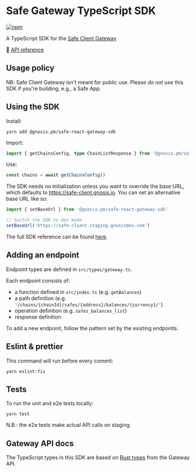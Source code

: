 # Safe Gateway TypeScript SDK

[![npm](https://img.shields.io/npm/v/@gnosis.pm/safe-react-gateway-sdk?label=%40gnosis.pm%2Fsafe-react-gateway-sdk)](https://www.npmjs.com/package/@gnosis.pm/safe-react-gateway-sdk)

A TypeScript SDK for the [Safe Client Gateway](https://github.com/safe-global/safe-client-gateway)

📖 [API reference](https://safe-global.github.io/safe-react-gateway-sdk/modules.html#getBalances)

## Usage policy

NB: Safe Client Gateway isn't meant for public use.
Please _do not_ use this SDK if you're building, e.g., a Safe App.

## Using the SDK

Install:

```shell
yarn add @gnosis.pm/safe-react-gateway-sdk
```

Import:

```ts
import { getChainsConfig, type ChainListResponse } from '@gnosis.pm/safe-react-gateway-sdk'
```

Use:

```ts
const chains = await getChainsConfig()
```

The SDK needs no initialization unless you want to override the base URL, which defaults to https://safe-client.gnosis.io.
You can set an alternative base URL like so:

```ts
import { setBaseUrl } from '@gnosis.pm/safe-react-gateway-sdk'

// Switch the SDK to dev mode
setBaseUrl('https://safe-client.staging.gnosisdev.com')
```

The full SDK reference can be found [here](https://safe-global.github.io/safe-react-gateway-sdk/modules.html#getBalances).

## Adding an endpoint

Endpoint types are defined in `src/types/gateway.ts`.

Each endpoint consists of:

- a function defined in `src/index.ts` (e.g. `getBalances`)
- a path definition (e.g. `'/chains/{chainId}/safes/{address}/balances/{currency}/'`)
- operation definition (e.g. `safes_balances_list`)
- response definition

To add a new endpoint, follow the pattern set by the existing endpoints.

## Eslint & prettier

This command will run before every commit:

```shell
yarn eslint:fix
```

## Tests

To run the unit and e2e tests locally:

```shell
yarn test
```

N.B.: the e2e tests make actual API calls on staging.


## Gateway API docs

The TypeScript types in this SDK are based on [Rust types](https://safe-global.github.io/safe-client-gateway/docs/routes/index.html) from the Gateway API.
